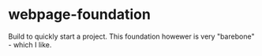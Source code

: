# webpage-foundation
Build to quickly start a project. This foundation howewer is very "barebone" - which I like.
